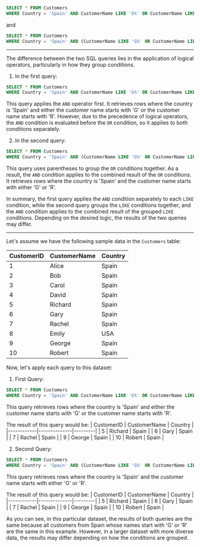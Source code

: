 ```sql
SELECT * FROM Customers
WHERE Country = 'Spain' AND CustomerName LIKE 'G%' OR CustomerName LIKE 'R%';
```

and

```sql
SELECT * FROM Customers
WHERE Country = 'Spain' AND (CustomerName LIKE 'G%' OR CustomerName LIKE 'R%');
```

-----------

The difference between the two SQL queries lies in the application of logical operators, particularly in how they group conditions.

1. In the first query:
```sql
SELECT * FROM Customers
WHERE Country = 'Spain' AND CustomerName LIKE 'G%' OR CustomerName LIKE 'R%';
```
This query applies the `AND` operator first. It retrieves rows where the country is 'Spain' and either the customer name starts with 'G' or the customer name starts with 'R'. 
However, due to the precedence of logical operators, the `AND` condition is evaluated before the `OR` condition, so it applies to both conditions separately.

2. In the second query:
```sql
SELECT * FROM Customers
WHERE Country = 'Spain' AND (CustomerName LIKE 'G%' OR CustomerName LIKE 'R%');
```
This query uses parentheses to group the `OR` conditions together. As a result, the `AND` condition applies to the combined result of the `OR` conditions. 
It retrieves rows where the country is 'Spain' and the customer name starts with either 'G' or 'R'.

In summary, the first query applies the `AND` condition separately to each `LIKE` condition, while the second query groups the `LIKE` conditions together, and the `AND` condition applies to the combined result of the grouped `LIKE` conditions. 
Depending on the desired logic, the results of the two queries may differ.

---------

Let's assume we have the following sample data in the `Customers` table:

| CustomerID | CustomerName | Country |
|------------|--------------|---------|
| 1          | Alice        | Spain   |
| 2          | Bob          | Spain   |
| 3          | Carol        | Spain   |
| 4          | David        | Spain   |
| 5          | Richard      | Spain   |
| 6          | Gary         | Spain   |
| 7          | Rachel       | Spain   |
| 8          | Emily        | USA     |
| 9          | George       | Spain   |
| 10         | Robert       | Spain   |

Now, let's apply each query to this dataset:

1. First Query:
```sql
SELECT * FROM Customers
WHERE Country = 'Spain' AND CustomerName LIKE 'G%' OR CustomerName LIKE 'R%';
```
This query retrieves rows where the country is 'Spain' and either the customer name starts with 'G' or the customer name starts with 'R'.

The result of this query would be:
| CustomerID | CustomerName | Country |
|------------|--------------|---------|
| 5          | Richard      | Spain   |
| 6          | Gary         | Spain   |
| 7          | Rachel       | Spain   |
| 9          | George       | Spain   |
| 10         | Robert       | Spain   |

2. Second Query:
```sql
SELECT * FROM Customers
WHERE Country = 'Spain' AND (CustomerName LIKE 'G%' OR CustomerName LIKE 'R%');
```
This query retrieves rows where the country is 'Spain' and the customer name starts with either 'G' or 'R'.

The result of this query would be:
| CustomerID | CustomerName | Country |
|------------|--------------|---------|
| 5          | Richard      | Spain   |
| 6          | Gary         | Spain   |
| 7          | Rachel       | Spain   |
| 9          | George       | Spain   |
| 10         | Robert       | Spain   |

As you can see, in this particular dataset, the results of both queries are the same because all customers from Spain whose names start with 'G' or 'R' are the same in this example. 
However, in a larger dataset with more diverse data, the results may differ depending on how the conditions are grouped.

